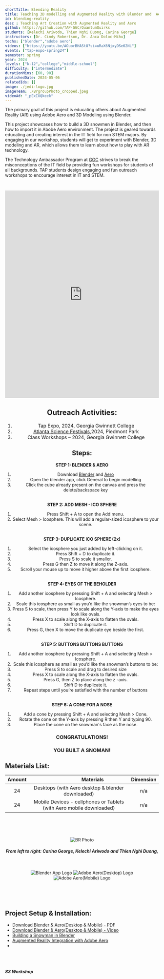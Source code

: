 ```yaml
---
shortTitle: Blending Reality
title: Teaching 3D modelling and Augmented Reality with Blender and  Aero
id: blending-reality
desc : Teaching Art Creation with Augmented Reality and Aero
github: https://github.com/TAP-GGC/QuantumQuirks
students: [Kelechi Ariwodo, Thien Nghi Duong, Carina George]
instructors: [Dr. Cindy Robertson, Dr. Anca Doloc-Mihu] 
techs: ["blender","adobe aero"]
videos: ["https://youtu.be/AOuorBHAStU?si=uRaX6NjxyDSe62NL"]
events: ["tap-expo-spring24"]
semester: spring
year: 2024
levels: ["k-12","college","middle-school"] 
difficulty: ["intermediate"] 
durationMins: [60, 90]
publishedDate: 2024-05-06
relatedIds: []
image: ./jedi-logo.jpg
imageTeam: ./BrgroupPhoto_cropped.jpeg
videoAd: "_pExIUQkeek"
---
```


<!--Right text block, Project description -->	

The primary goal of this project is educating others about Augmented Reality (AR) using Adobe Aero and 3D Modeling using Blender.

This project showcases how to build a 3D snowmen in Blender, and then how to import it in Abobe Aero environment. The project is geared towards educating and creating interest in the IT field for non STEM majors. By engaging in our workshop, students will get to experiment with Blender, 3D modeling and AR, which allows them to learn about how to play with AR technology.

The Technology Ambassador Program at [GGC](http://www.ggc.edu/tap) strives to break the misconceptions of the IT field by providing fun workshops for students of all backgrounds. TAP students design engaging and fun outreach workshops to encourage interest in IT and STEM.

<iframe width="560" height="100%" src="https://www.youtube.com/embed/AOuorBHAStU?si=KyfqmvnR7CZnEDrS" title="YouTube video player" frameborder="0" allow="accelerometer; autoplay; clipboard-write; encrypted-media; gyroscope; picture-in-picture; web-share" referrerpolicy="strict-origin-when-cross-origin" allowfullscreen style="width: 100%; height: 680px; margin-top: 2em;"></iframe>

<!--content block, Activities, steps & materials -->

<div style="text-align: center ; justify-content: center; font-size: 1.125em;">

## Outreach Activities: <!--TODO: Fix layout**-->

1. Tap Expo, 2024, Georgia Gwinnett College
2. [Atlanta Science Festivals](https://atlantasciencefestival.org/),2024, Piedmont Park
3. Class Workshops – 2024, Georgia Gwinnett College

</div>

<!-- div ; style='float: left; margin-right: 15px; vertical-align: bottom; display: inline-block;font-size: 1.125em;'-->

<div class="flex flex-row flex-wrap">

<div style="flex: 1; min-width: 25em; text-align: center">

## Steps:
<b> STEP 1: BLENDER & AERO </b>

1. Download [Blender](https://www.blender.org/download/) and [Aero](https://helpx.adobe.com/aero/get-started.html)
2. Open the blender app, click General to begin modelling
3. Click the cube already present on the canvas and press the delete/backspace key

<br>
<b> STEP 2: ADD MESH - ICO SPHERE </b>

1. Press Shift + A to open the Add menu.
2. Select Mesh > Icosphere. This will add a regular-sized icosphere to your scene.

<br>
<b> STEP 3: DUPLICATE ICO SPHERE (2x) </b>

1. Select the icosphere you just added by left-clicking on it.
2. Press Shift + D to duplicate it.
3. Press S to scale it smaller.
4. Press G then Z to move it along the Z-axis.
5. Scroll your mouse up to move it higher above the first icosphere.

<br>
<b> STEP 4: EYES OF THE BEHOLDER </b>

1. Add another icosphere by pressing Shift + A and selecting Mesh > Icosphere.
2. Scale this icosphere as small as you’d like the snowman’s eyes to be:
3. Press S to scale, then press Y to scale along the Y-axis to make the eyes look like ovals.
4. Press X to scale along the X-axis to flatten the ovals.
5. Shift D to duplicate it.
6. Press G, then X to move the duplicate eye beside the first.

<br>
<b> STEP 5: BUTTONS BUTTONS BUTTONS </b>

1. Add another icosphere by pressing Shift + A and selecting Mesh > Icosphere.
2. Scale this icosphere as small as you’d like the snowman’s buttons to be:
3. Press S to scale and drag to desired size
4. Press X to scale along the X-axis to flatten the ovals.
5. Press G, then Z to place along the z -axis.
6. Shift D to duplicate it.
7. Repeat steps until you’re satisfied with the number of buttons

<br>
<b> STEP 6: A CONE FOR A NOSE </b>

1. Add a cone by pressing Shift + A and selecting Mesh > Cone.
2. Rotate the cone on the Y-axis by pressing R then Y and typing 90.
3. Place the cone on the snowman's face as the nose.

### CONGRATULATIONS! 
### YOU BUILT A SNOMAN!

</div>


<!--div ; style='float: right; margin-right: 15px; vertical-align: bottom; display: inline-block; font-size: 1.25em;'-->

<div style="flex: 1; min-width: 25em;">

## Materials List:

| Amount |&nbsp;&nbsp;&nbsp;&nbsp;&nbsp;&nbsp;&nbsp;&nbsp;&nbsp;&nbsp;&nbsp;&nbsp;&nbsp;&nbsp;&nbsp;&nbsp;&nbsp;&nbsp;&nbsp;&nbsp; Materials | Dimension |
|    :----:   |    :----:   |    :----:   |
| 24 | Desktops (with Aero desktop & blender downloaded) | n/a |
| 24 | Mobile Devices - cellphones or Tablets (with Aero mobile downloaded) | n/a |

</div>
</div>

<!--TODO: Photo Gallery -->
<div style="text-align:center;">
<br>
<br>
<br>



![BR Photo](./BrgroupPhoto.jpeg)
##### From left to right: Carina George,  Kelechi Ariwodo and Thien Nghi Duong, 
<br>

![Blender App Logo](./blenderLogo.jpg)
![Adobe Aero(Desktop) Logo](./aeroDesktopLogo.jpg) 
![Adobe Aero(Mobile) Logo](./aeroAppLogo.jpg) 


<br>
<br>
<br>
</div>

<!--CONTENT BLOCK -->

## Project Setup & Installation:
- [Download Blender & Aero(Desktop & Mobile) - PDF](https://github.com/TAP-GGC/QuantumQuirks/blob/main/Documents/How%20download%20Blender%20and%20Aero.pdf)
- [Download Blender & Aero(Desktop & Mobile) - Video](https://youtu.be/mwFiZGFVci4?si=KqiPkp87MJ0s3GKK)
- [Building a Snowman in Blender](https://youtu.be/NL7IVITbNt0?si=NV3Kq1guVl0LHK-f)
- [Augmented Reality Integration with Adobe Aero](https://github.com/TAP-GGC/Jedi/blob/main/Media/CreatingaClassroomandAddingStudentsinSpheroEdu.pdf)
- 
<br>
<br>

<!--[jediPhoto](./JediImage.jpg)-->
##### S3 Workshop 




<br>
<br>


<br>
<br>
<br>

</div>

<!--div style='text-align:center; display: inline-block; font-size: 1.25em'>

## Sphero EDU Easy Portion
<style='text-align:center; display: inline-block; font-size: 1.25em'>

![easyCode](https://github.com/TechAmbassadors-GGC/Jedi/assets/150178791/6a1fa4e0-d42d-4d23-a1bd-4cdca06ca128) <br>
`on start program`<br>
`roll 0° at 75 speed for 2.1s`<br>
`delay for 1.5s`<br>
`roll 90° at 75 speed for 1.6s`<br>
`delay for 1.5s`<br>
</div>

<div ; style='text-align:center; float: right; margin-left: 205px; vertical-align: bottom; display: inline-block;font-size: 1.125em;'>

## Sphero EDU Hard Portion
![hardCode1](https://github.com/TechAmbassadors-GGC/Jedi/assets/150178791/a27a312a-c283-401a-8de1-74c1e43dda30)
<br>

![hardCode2](https://github.com/TechAmbassadors-GGC/Jedi/assets/150178791/9b5b4073-b6d2-4522-b855-c7a69e5e9a64)<br>
`on start program`<br>
`roll 0° at 75 speed for 1.5s`<br>
`delay for 1.5s`<br>
`roll 90° at 75 speed for 0.5s`<br>
`delay for 1.5s`<br>
`roll 180° at 75 speed for 1.5s`<br>
`delay for 1.5s`<br>
`roll 90° at 75 speed for 0.7s`<br>
`delay for 1.5s`<br>
`roll 0° at 75 speed for 0.7s`<br>
`delay for 1.5s`<br>
`roll 90° at 75 speed for 0.5s`<br>
`delay for 1.5s`<br>
`roll 0° at 75 speed for 0.6s`<br>
`delay for 1.5s`<br>
`roll 270° at 75 speed for 0.6s`<br>
`delay for 1.5s`<br>
`roll 0° at 75 speed for 0.5s`<br>
`delay for 1.5s`<br>
`roll 90° at 75 speed for 0.6s`<br>
`delay for 1.5s`<br>
`roll 0° at 75 speed for 0.6s`<br>
`delay for 1.5s`<br>

<br>
</div-->

<div style='text-align:center; font-size: 1.5em'>
<br>
<br>
<br>

</div>